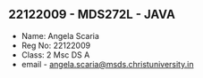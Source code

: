 ## 22122009 - MDS272L - JAVA
- Name: Angela Scaria
- Reg No: 22122009
- Class: 2 Msc DS A
- email - angela.scaria@msds.christuniversity.in


